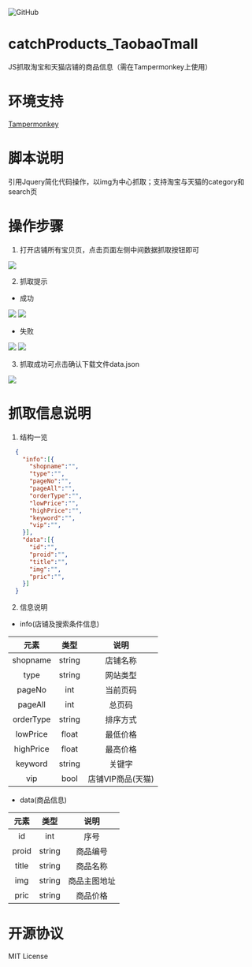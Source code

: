 ![GitHub](https://img.shields.io/github/license/mayuko2012/tech2day.svg?logo=MIT)

# catchProducts_TaobaoTmall
JS抓取淘宝和天猫店铺的商品信息（需在Tampermonkey上使用）

# 环境支持
[Tampermonkey](http://www.tampermonkey.net/)

# 脚本说明
引用Jquery简化代码操作，以img为中心抓取；支持淘宝与天猫的category和search页

# 操作步骤
1. 打开店铺所有宝贝页，点击页面左侧中间数据抓取按钮即可

![](./images/01.JPG)

2. 抓取提示
  - 成功
  
![](./images/02.JPG)
![](./images/04.JPG)
  
  - 失败
  
![](./images/03.JPG)
![](./images/05.JPG)

3. 抓取成功可点击确认下载文件data.json

![](./images/06.JPG)

# 抓取信息说明
1. 结构一览

```json
  {
    "info":[{
      "shopname":"",
      "type":"",
      "pageNo":"",
      "pageAll":"",
      "orderType":"",
      "lowPrice":"",
      "highPrice":"",
      "keyword":"",
      "vip":"",
    }],  
    "data":[{
      "id":"",
      "proid":"",
      "title":"",
      "img":"",
      "pric":"",
    }]
  }
```

2. 信息说明
  - info(店铺及搜索条件信息)
  
  | 元素 | 类型 | 说明 |
  | :----: | :----: | :----: |
  | shopname | string | 店铺名称 |
  | type | string | 网站类型 |
  | pageNo | int | 当前页码 |
  | pageAll | int | 总页码 |
  | orderType | string | 排序方式 |
  | lowPrice | float | 最低价格 |
  | highPrice | float | 最高价格 |
  | keyword | string | 关键字 |
  | vip | bool | 店铺VIP商品(天猫) |
  
  - data(商品信息)
  
  | 元素 | 类型 | 说明 |
  | :----: | :----: | :----: |
  | id | int | 序号 |
  | proid | string | 商品编号 |
  | title | string | 商品名称 |
  | img | string | 商品主图地址 |
  | pric | string | 商品价格 |

# 开源协议
MIT License
